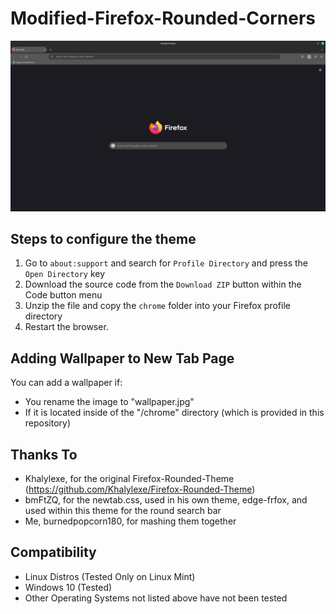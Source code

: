 # Modified-Firefox-Rounded-Corners

![image](https://github.com/burnedpopcorn/Modified-Firefox-Rounded-Theme/blob/main/Round-Firefox.png)

## Steps to configure the theme
<ol>
   <li>Go to <code>about:support</code> and search for <code>Profile Directory</code> and press the <code>Open Directory</code> key</li>
   <li>Download the source code from the <code>Download ZIP</code> button within the Code button menu</li>
   <li>Unzip the file and copy the <code>chrome</code> folder into your Firefox profile directory</li>
   <li>Restart the browser.</li>
</ol>

## Adding Wallpaper to New Tab Page

You can add a wallpaper if:
- You rename the image to "wallpaper.jpg"
- If it is located inside of the "/chrome" directory (which is provided in this repository)

## Thanks To

- Khalylexe, for the original Firefox-Rounded-Theme (https://github.com/Khalylexe/Firefox-Rounded-Theme)
- bmFtZQ, for the newtab.css, used in his own theme, edge-frfox, and used within this theme for the round search bar
- Me, burnedpopcorn180, for mashing them together

## Compatibility

<ul>
<li>Linux Distros (Tested Only on Linux Mint)</li>
<li>Windows 10 (Tested)</li>
<li>Other Operating Systems not listed above have not been tested</li>
</ul>
